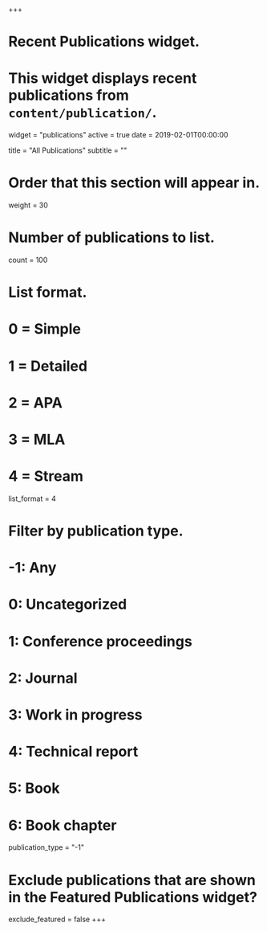 +++
# Recent Publications widget.
# This widget displays recent publications from `content/publication/`.
widget = "publications"
active = true
date = 2019-02-01T00:00:00

title = "All Publications"
subtitle = ""

# Order that this section will appear in.
weight = 30

# Number of publications to list.
count = 100

# List format.
#   0 = Simple
#   1 = Detailed
#   2 = APA
#   3 = MLA
#   4 = Stream
list_format = 4

# Filter by publication type.
# -1: Any
#  0: Uncategorized
#  1: Conference proceedings
#  2: Journal
#  3: Work in progress
#  4: Technical report
#  5: Book
#  6: Book chapter
publication_type = "-1"

# Exclude publications that are shown in the Featured Publications widget?
exclude_featured = false
+++
